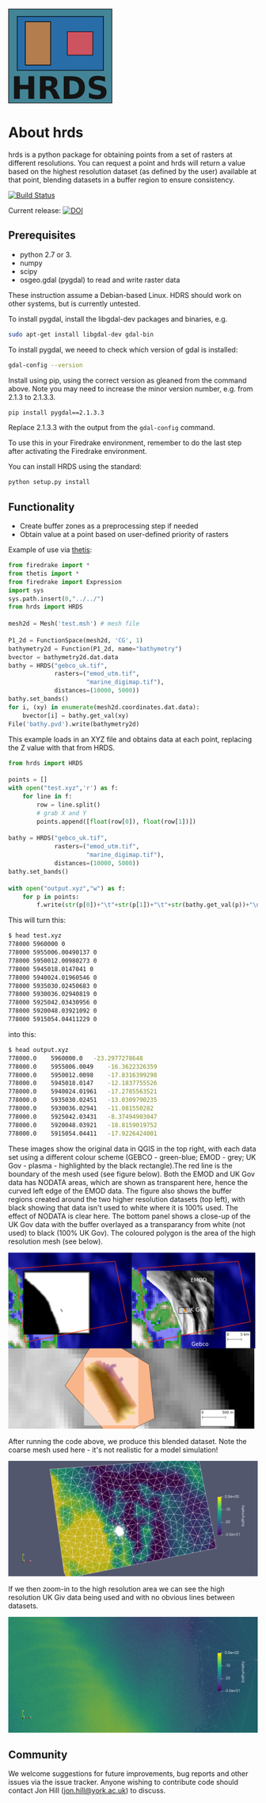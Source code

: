 
![logo](https://github.com/EnvModellingGroup/hdrs/blob/master/docs/logo_small.png)


About hrds
===========
hrds is a python package for obtaining points from a set of rasters at 
different resolutions.
You can request a point and hrds will return a value based on
the highest resolution dataset (as defined by the user) available at that point, blending
datasets in a buffer region to ensure consistency.

[![Build Status](https://travis-ci.org/EnvModellingGroup/hdrs.svg?branch=master)](https://travis-ci.org/EnvModellingGroup/hdrs)

Current release:
[![DOI](https://zenodo.org/badge/155502078.svg)](https://zenodo.org/badge/latestdoi/155502078)

Prerequisites
---------------
* python 2.7 or 3.
* numpy
* scipy
* osgeo.gdal (pygdal) to read and write raster data

These instruction assume a Debian-based Linux. HDRS should work on other systems, but is currently untested.

To install pygdal, install the libgdal-dev packages and binaries, e.g.

```bash
sudo apt-get install libgdal-dev gdal-bin
```

To install pygdal, we neeed to check which version of gdal is installed:
```bash
gdal-config --version
```

Install using pip, using the correct version as gleaned from the command above. Note you may need to 
increase the minor version number, e.g. from 2.1.3 to 2.1.3.3.

```bash
pip install pygdal==2.1.3.3
```
Replace 2.1.3.3 with the output from the ``gdal-config`` command.

To use this in your Firedrake environment, remember to do the last step after
activating the Firedrake environment.

You can install HRDS using the standard:
```bash
python setup.py install
```

Functionality
---------------
* Create buffer zones as a preprocessing step if needed
* Obtain value at a point based on user-defined priority of rasters

Example of use via [thetis](http://thetisproject.org/):
```python
from firedrake import *
from thetis import *
from firedrake import Expression
import sys
sys.path.insert(0,"../../")
from hrds import HRDS

mesh2d = Mesh('test.msh') # mesh file

P1_2d = FunctionSpace(mesh2d, 'CG', 1)
bathymetry2d = Function(P1_2d, name="bathymetry")
bvector = bathymetry2d.dat.data
bathy = HRDS("gebco_uk.tif", 
             rasters=("emod_utm.tif", 
                      "marine_digimap.tif"), 
             distances=(10000, 5000))
bathy.set_bands()
for i, (xy) in enumerate(mesh2d.coordinates.dat.data):
    bvector[i] = bathy.get_val(xy)
File('bathy.pvd').write(bathymetry2d)
```

This example loads in an XYZ file and obtains data at each point, 
replacing the Z value with that from HRDS.

```python
from hrds import HRDS

points = []
with open("test.xyz",'r') as f:
    for line in f:
        row = line.split()
        # grab X and Y
        points.append([float(row[0]), float(row[1])])

bathy = HRDS("gebco_uk.tif", 
             rasters=("emod_utm.tif", 
                      "marine_digimap.tif"), 
             distances=(10000, 5000))
bathy.set_bands()

with open("output.xyz","w") as f:
    for p in points:
        f.write(str(p[0])+"\t"+str(p[1])+"\t"+str(bathy.get_val(p))+"\n")

```

This will turn this:
```bash
$ head test.xyz 
778000 5960000 0
778000 5955006.00490137 0
778000 5950012.00980273 0
778000 5945018.0147041 0
778000 5940024.01960546 0
778000 5935030.02450683 0
778000 5930036.02940819 0
778000 5925042.03430956 0
778000 5920048.03921092 0
778000 5915054.04411229 0
```

into this:

```bash
$ head output.xyz 
778000.0	5960000.0	-23.2977278648
778000.0	5955006.0049	-16.3622326359
778000.0	5950012.0098	-17.8316399298
778000.0	5945018.0147	-12.1837755526
778000.0	5940024.01961	-17.2785563521
778000.0	5935030.02451	-13.0309790235
778000.0	5930036.02941	-11.081550282
778000.0	5925042.03431	-8.37494903047
778000.0	5920048.03921	-18.8159019752
778000.0	5915054.04411	-17.9226424001
```

These images show the original data in QGIS in the top right, with each data set using a different colour scheme (GEBCO - green-blue; EMOD - grey; UK Gov - plasma - highlighted by the black rectangle).The red line is the boundary of the mesh used (see figure below). Both the EMOD and UK Gov data has NODATA areas, which are shown as transparent here, hence the curved left edge of the EMOD data.  The figure also shows the buffer regions created around the two higher resolution datasets (top left), with black showing that data isn't used to white where it is 100% used. The effect of NODATA is clear here. The bottom panel shows a close-up of the UK Gov data with the buffer overlayed as a transparancy from white (not used) to black (100% UK Gov). The coloured polygon is the area of the high resolution mesh (see below).

![Input data](https://github.com/EnvModellingGroup/hdrs/blob/master/docs/raster_data_sml.png)

After running the code above, we produce this blended dataset. Note the coarse mesh used here - it's not realistic for a model simulation!

![Blended bathymetry data on the multiscale mesh](https://github.com/EnvModellingGroup/hdrs/blob/master/docs/mesh_bathy_all.png)

If we then zoom-in to the high resolution area we can see the high resolution UK Giv data being used and with no obvious lines between datasets.

![Blended bathymetry data on the multiscale mesh](https://github.com/EnvModellingGroup/hdrs/blob/master/docs/mesh_bathy.png)

Community
-----------

We welcome suggestions for future improvements, bug reports and other issues via the issue tracker. Anyone wishing to contribute code should contact Jon Hill (jon.hill@york.ac.uk) to discuss.

